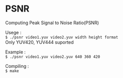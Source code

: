 # PSNR
Computing Peak Signal to Noise Ratio(PSNR)

Usege :  
`$ ./psnr video1.yuv video2.yuv width height format`  
Only YUV420, YUV444 suported  

Example :   
`$ ./psnr video1.yuv video2.yuv 640 360 420`   

Compiling :  
`$ make`  

